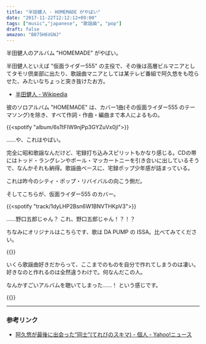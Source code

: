 ```yaml
---
title: "半田健人 - HOMEMADE がやばい"
date: "2017-11-22T12:12:12+09:00"
tags: ["music","japanese", "歌謡曲", "pop"]
draft: false
amazon: "B075H6VGNJ"
---
```


半田健人のアルバム "HOMEMADE" がやばい。

半田健人といえば "仮面ライダー555" の主役で、その後は高層ビルマニアとしてタモリ倶楽部に出たり、歌謡曲マニアとしては某テレビ番組で阿久悠をも唸らせた、みたいなちょっと突き抜けたお方。

- [半田健人 - Wikipedia](https://ja.wikipedia.org/wiki/%E5%8D%8A%E7%94%B0%E5%81%A5%E4%BA%BA)

彼のソロアルバム "HOMEMADE" は、カバー1曲(その仮面ライダー555 のテーマソング)を除き、すべて作詞・作曲・編曲まで本人によるもの。

{{<spotify "album/6sTtFIW9njPp3GYZuVx0jl">}}

……や、これはやばい。

完全に昭和歌謡なんだけど、宅録打ち込みスピリットもかなり感じる。CDの帯にはトッド・ラングレンやポール・マッカートニーを引き合いに出しているそうで、なんかそれも納得。歌謡曲ベースに、宅録ポップ少年感が詰まっている。

これは昨今のシティ・ポップ・リバイバルの向こう側だ。

そしてこちらが、仮面ライダー555 のカバー。

{{<spotify "track/1dyLHP2Bsn6W1BNVTHKpV3">}}

……野口五郎じゃん？ これ、野口五郎じゃん！？！？

ちなみにオリジナルはこちらです、歌は DA PUMP の ISSA。比べてみてください。

{{<youtube src="ORDI1A5DVj4" title="ISSA - Justiφ's (仮面ライダー555)">}}

いくら歌謡曲好きだからって、ここまでのものを自分で作れてしまうのは凄い。好きなのと作れるのは全然違うわけで。何なんだこの人。

なんかすごいアルバムを聴いてしまった……！ という感じです。

{{<amazon asin="B075H6VGNJ" title="半田健人 - HOMEMADE" >}}

---

### 参考リンク

- [阿久悠が最後に出会った“同士”(てれびのスキマ) - 個人 - Yahoo!ニュース](https://news.yahoo.co.jp/byline/tvnosukima/20170827-00074525/)
